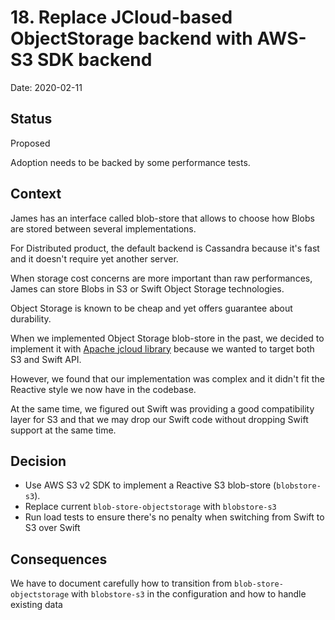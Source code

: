 # 18. Replace JCloud-based ObjectStorage backend with AWS-S3 SDK backend 

Date: 2020-02-11

## Status

Proposed

Adoption needs to be backed by some performance tests.

## Context

James has an interface called blob-store that allows to choose how Blobs are stored between several implementations.

For Distributed product, the default backend is Cassandra because it's fast and it doesn't require yet another
server. 

When storage cost concerns are more important than raw performances, James can store Blobs in S3 or Swift 
Object Storage technologies.

Object Storage is known to be cheap and yet offers guarantee about durability.

When we implemented Object Storage blob-store in the past, we decided to implement it with 
[Apache jcloud library](https://jclouds.apache.org/) because we wanted to target both S3 and Swift API.

However, we found that our implementation was complex and it didn't fit the Reactive style we now have in the codebase.

At the same time, we figured out Swift was providing a good compatibility layer for S3 and that we may drop
our Swift code without dropping Swift support at the same time. 

## Decision

* Use AWS S3 v2 SDK to implement a Reactive S3 blob-store (`blobstore-s3`).
* Replace current `blob-store-objectstorage` with `blobstore-s3` 
* Run load tests to ensure there's no penalty when switching from Swift to S3 over Swift

## Consequences

We have to document carefully how to transition from `blob-store-objectstorage` with `blobstore-s3`  in the
configuration and how to handle existing data

